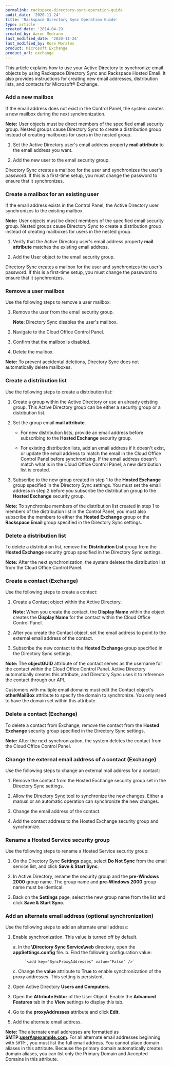 ```yaml
---
permalink: rackspace-directory-sync-operation-guide
audit_date: '2020-11-24'
title: 'Rackspace Directory Sync Operation Guide'
type: article
created_date: '2014-04-29'
created_by: Aaron Medrano
last_modified_date: '2020-11-24'
last_modified_by: Rose Morales
product: Microsoft Exchange
product_url: exchange
---
```


This article explains how to use your Active Directory to synchronize email objects by
using Rackspace Directory Sync and Rackspace Hosted Email. It also provides instructions
for creating new email addresses, distribution lists, and contacts for Microsoft&reg; Exchange.

### Add a new mailbox

If the email address does not exist in the Control Panel, the system creates a new mailbox
during the next synchronization.

**Note:** User objects must be direct members of the specified email
security group. Nested groups cause Directory Sync to create a
distribution group instead of creating mailboxes for users in the nested
group.

1. Set the Active Directory user's email address property
   **mail attribute** to the email address you want.

2. Add the new user to the email security group.

Directory Sync creates a mailbox for the user and synchronizes the user's
password. If this is a first-time setup, you must change the password to
ensure that it synchronizes.

### Create a mailbox for an existing user

If the email address exists in the Control Panel, the Active Directory
user synchronizes to the existing mailbox.

**Note:** User objects must be direct members of the specified email
security group. Nested groups cause Directory Sync to create a
distribution group instead of creating mailboxes for users in the nested
group.

1. Verify that the Active Directory user's email address property
    **mail attribute** matches the existing email address.

2. Add the User object to the email security group.

Directory Sync creates a mailbox for the user and synchronizes the
user's password. If this is a first-time setup, you must change the password to
ensure that it synchronizes.

### Remove a user mailbox

Use the following steps to remove a user mailbox:

1. Remove the user from the email security group.

    **Note**: Directory Sync disables the user's mailbox.

2. Navigate to the Cloud Office Control Panel.

3. Confirm that the mailbox is disabled.

4. Delete the mailbox.

**Note:** To prevent accidental deletions, Directory Sync
does not automatically delete mailboxes.

### Create a distribution list

Use the following steps to create a distribution list:

1. Create a group within the Active Directory or use an already
    existing group. This Active Directory group can be either a
    security group or a distribution list.

2. Set the group email **mail attribute**.

    - For new distribution lists, provide an email address before
        subscribing to the **Hosted Exchange** security group.

    - For existing distribution lists, add an email address if it
        doesn't exist, or update the email address to match the email in
        the Cloud Office Control Panel before synchronizing. If the
        email address doesn't match what is in the Cloud Office Control
        Panel, a new distribution list is created.

3. Subscribe to the new group created in step 1 to the **Hosted Exchange**
    group specified in the Directory Sync settings. You must set the
    email address in step 2 before you subscribe the distribution group
    to the **Hosted Exchange** security group.

**Note:** To synchronize members of the distribution list created in step 1 to
members of the distribution list in the Control Panel, you must also
subscribe the members to either the **Hosted Exchange** group
or the **Rackspace Email** group specified in the Directory Sync settings.

### Delete a distribution list

To delete a distribution list, remove the **Distribution List** group from
the **Hosted Exchange** security group specified in the Directory Sync
settings.

**Note:** After the next synchronization, the system deletes the distribution list
from the Cloud Office Control Panel.

### Create a contact (Exchange)

Use the following steps to create a contact:

1. Create a Contact object within the Active Directory.

    **Note:** When you create the contact, the **Display Name** within
    the object creates the **Display Name** for the contact within the
    Cloud Office Control Panel.

2. After you create the Contact object, set the email address to
    point to the external email address of the contact.

3. Subscribe the new contact to the **Hosted Exchange** group specified in
    the Directory Sync settings.

**Note:** The **objectGUID** attribute of the contact serves as the
username for the contact within the Cloud Office Control Panel. Active
Directory automatically creates this attribute, and Directory Sync uses it to
reference the contact through our API.

Customers with multiple email domains must edit the Contact object's
**otherMailBox** attribute to specify the domain to synchronize.
You only need to have the domain set within this attribute.

### Delete a contact (Exchange)

To delete a contact from Exchange, remove the contact from the **Hosted
Exchange** security group specified in the Directory Sync settings.

**Note:** After the next synchronization, the system deletes the contact
from the Cloud Office Control Panel.

### Change the external email address of a contact (Exchange)

Use the following steps to change an external mail address for a contact:

1. Remove the contact from the Hosted Exchange security group set in
   the Directory Sync settings.

2. Allow the Directory Sync tool to synchronize the new changes. Either
    a manual or an automatic operation can synchronize the new changes.

3. Change the email address of the contact.

4. Add the contact address to the Hosted Exchange security group
    and synchronize.

### Rename a Hosted Service security group

Use the following steps to rename a Hosted Service security group:

1. On the Directory Sync **Settings** page, select **Do Not Sync** from the email
    service list, and click **Save & Start Sync**.

2. In Active Directory, rename the security group and the **pre-Windows
    2000** group name. The group name and **pre-Windows 2000** group name must
    be identical.

3. Back on the **Settings** page, select the new group name from the list
    and click **Save & Start Sync**.

### Add an alternate email address (optional synchronization)

Use the following steps to add an alternate email address:

1. Enable synchronization. This value is turned off by default.

      a. In the **\\Directory Sync Service\\web** directory, open the
        **appSettings.config** file.
      b. Find the following configuration value:

            `<add key="SyncProxyAddresses" value="False" />`

      c. Change the **value** attribute to **True** to enable synchronization
            of the proxy addresses. This setting is persistent.

2. Open Active Directory **Users and Computers**.

3. Open the **Attribute Editor** of the User Object. Enable the **Advanced
    Features** tab in the **View** settings to display this tab.

4. Go to the **proxyAddresses** attribute and click **Edit**.

5. Add the alternate email address.

**Note:** The alternate email addresses are formatted as
**SMTP:userA@example.com**. For all alternate email addresses beginning
with `SMTP:`, you must list the full email address. You cannot place domain aliases
in this attribute. Because the primary domain automatically creates domain aliases,
you can list only the Primary Domain and Accepted Domains in this attribute.
